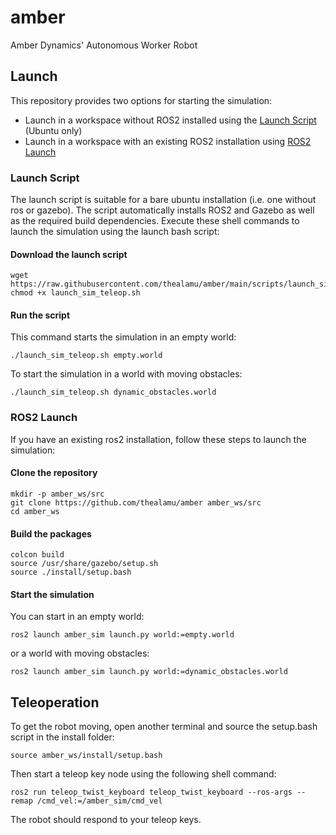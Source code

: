 # amber
Amber Dynamics' Autonomous Worker Robot

## Launch
This repository provides two options for starting the simulation:
- Launch in a workspace without ROS2 installed using the [Launch Script](#launch-script) (Ubuntu only)
- Launch in a workspace with an existing ROS2 installation using [ROS2 Launch](#ros2-launch)

### Launch Script
The launch script is suitable for a bare ubuntu installation (i.e. one without ros or gazebo). The script automatically installs ROS2 and Gazebo as well as the required build dependencies.
Execute these shell commands to launch the simulation using the launch bash script:

#### Download the launch script
```shell
wget https://raw.githubusercontent.com/thealamu/amber/main/scripts/launch_sim_teleop.sh
chmod +x launch_sim_teleop.sh
```
#### Run the script
This command starts the simulation in an empty world:
```shell
./launch_sim_teleop.sh empty.world
```
To start the simulation in a world with moving obstacles:
```shell
./launch_sim_teleop.sh dynamic_obstacles.world
```

### ROS2 Launch
If you have an existing ros2 installation, follow these steps to launch the simulation:

#### Clone the repository
```shell
mkdir -p amber_ws/src
git clone https://github.com/thealamu/amber amber_ws/src
cd amber_ws
```

#### Build the packages
```shell
colcon build
source /usr/share/gazebo/setup.sh
source ./install/setup.bash
```

#### Start the simulation
You can start in an empty world:
```shell
ros2 launch amber_sim launch.py world:=empty.world
```
or a world with moving obstacles:
```shell
ros2 launch amber_sim launch.py world:=dynamic_obstacles.world
```

## Teleoperation
To get the robot moving, open another terminal and source the setup.bash script in the install folder:
```shell
source amber_ws/install/setup.bash
```
Then start a teleop key node using the following shell command:
```shell
ros2 run teleop_twist_keyboard teleop_twist_keyboard --ros-args --remap /cmd_vel:=/amber_sim/cmd_vel
```
The robot should respond to your teleop keys.
